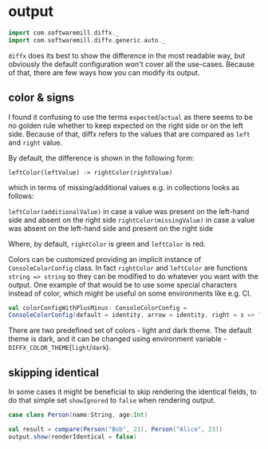 # output

```scala mdoc:invisible
import com.softwaremill.diffx._
import com.softwaremill.diffx.generic.auto._
```

`diffx` does its best to show the difference in the most readable way, but obviously the default configuration won't 
cover all the use-cases. Because of that, there are few ways how you can modify its output.

## color & signs

I found it confusing to use the terms `expected`/`actual` as there seems to be no golden rule whether to keep expected on the right side or on the left side.
Because of that, diffx refers to the values that are compared as `left` and `right` value. 

By default, the difference is shown in the following form: 

`leftColor(leftValue) -> rightColor(rightValue)`

which in terms of missing/additional values e.g. in collections looks as follows:

`leftColor(additionalValue)` in case a value was present on the left-hand side and absent on the right side
`rightColor(missingValue)` in case a value was absent on the left-hand side and present on the right side


Where, by default, `rightColor` is green and `leftColor` is red. 

Colors can be customized providing an implicit instance of `ConsoleColorConfig` class.
In fact `rightColor` and `leftColor` are functions `string => string` so they can be modified to do whatever you want with the output.
One example of that would be to use some special characters instead of color, which might be useful on some environments like e.g. CI.

````scala mdoc:compile-only
val colorConfigWithPlusMinus: ConsoleColorConfig =
ConsoleColorConfig(default = identity, arrow = identity, right = s => "+" + s, left = s => "-" + s)
````

There are two predefined set of colors - light and dark theme. 
The default theme is dark, and it can be changed using environment variable - `DIFFX_COLOR_THEME`(`light`/`dark`).

## skipping identical

In some cases it might be beneficial to skip rendering the identical fields, to do that simple set `showIgnored` to `false`
when rendering output.

```scala mdoc
case class Person(name:String, age:Int)

val result = compare(Person("Bob", 23), Person("Alice", 23))
output.show(renderIdentical = false)
```